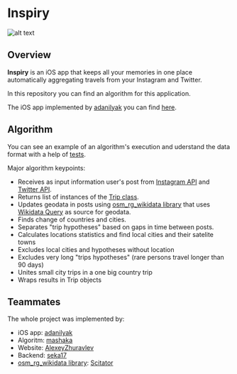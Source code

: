 # Inspiry

![alt text](http://s019.radikal.ru/i616/1705/56/9f8dccf9f3ac.png)

## Overview
**Inspiry** is an iOS app that keeps all your memories in one place automatically aggregating travels from your Instagram and Twitter.

In this repository you can find an algorithm for this application.

The iOS app implemented by [adanilyak](https://github.com/adanilyak) you can find [here](https://bitbucket.org/project_travel/ios_project_travel).

## Algorithm
You can see an example of an algorithm's execution and uderstand the data format with a help of [tests](https://github.com/mashaka/Inspiry/tree/master/tests).

Major algorithm keypoints:
* Receives as input information user's post from [Instagram API](https://www.instagram.com/developer/) and [Twitter API](https://dev.twitter.com/rest/public).
* Returns list of instances of the [Trip class](https://github.com/mashaka/Inspiry/blob/master/algo/trip.py).
* Updates geodata in posts using [osm_rg_wikidata library](https://github.com/Scitator/osm_rg/tree/wikidata) that uses [Wikidata Query](https://query.wikidata.org/) as source for geodata.
* Finds change of countries and cities.
* Separates "trip hypotheses" based on gaps in time between posts.
* Calculates locations statistics and find local cities and their satelite towns
* Excludes local cities and hypotheses without location
* Excludes very long "trips hypotheses" (rare persons travel longer than 90 days)
* Unites small city trips in a one big country trip
* Wraps results in Trip objects

## Teammates
The whole project was implemented by:
- iOS app: [adanilyak](https://github.com/adanilyak)
- Algoritm: [mashaka](https://github.com/mashaka)
- Website: [AlexeyZhuravlev](https://github.com/AlexeyZhuravlev)
- Backend: [seka17](https://github.com/seka17)
- [osm_rg_wikidata library](https://github.com/Scitator/osm_rg/tree/wikidata): [Scitator](https://github.com/Scitator)
